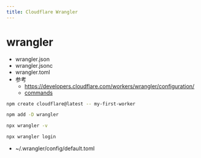 ```yaml
---
title: Cloudflare Wrangler
---
```


# wrangler

- wrangler.json
- wrangler.jsonc
- wrangler.toml
- 参考
  - https://developers.cloudflare.com/workers/wrangler/configuration/
  - [commands](https://developers.cloudflare.com/workers/wrangler/commands/)

```bash
npm create cloudflare@latest -- my-first-worker

npm add -D wrangler

npx wrangler -v

npx wrangler login
```

- ~/.wrangler/config/default.toml
